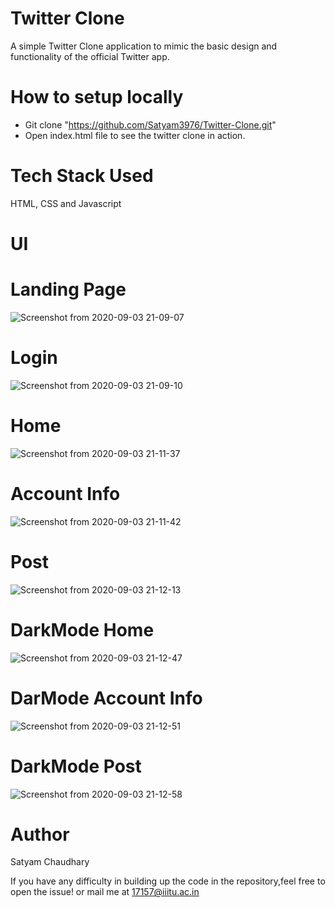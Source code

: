 # Twitter Clone
A simple Twitter Clone application to mimic the basic design and functionality of the official Twitter app.

# How to setup locally
- Git clone "https://github.com/Satyam3976/Twitter-Clone.git"
- Open index.html file to see the twitter clone in action.

# Tech Stack Used
HTML, CSS and Javascript

# UI

# Landing Page
![Screenshot from 2020-09-03 21-09-07](https://user-images.githubusercontent.com/25302027/92137267-94296780-ee2a-11ea-9182-622ca0edd669.png)

# Login
![Screenshot from 2020-09-03 21-09-10](https://user-images.githubusercontent.com/25302027/92137277-95f32b00-ee2a-11ea-8fc7-9cff9af49d4f.png)

# Home
![Screenshot from 2020-09-03 21-11-37](https://user-images.githubusercontent.com/25302027/92137282-97245800-ee2a-11ea-96f8-acaf10311ddc.png)

# Account Info
![Screenshot from 2020-09-03 21-11-42](https://user-images.githubusercontent.com/25302027/92137290-98ee1b80-ee2a-11ea-97f8-3c0e961054ba.png)

# Post
![Screenshot from 2020-09-03 21-12-13](https://user-images.githubusercontent.com/25302027/92137303-9b507580-ee2a-11ea-97cc-71449527b714.png)

# DarkMode Home
![Screenshot from 2020-09-03 21-12-47](https://user-images.githubusercontent.com/25302027/92137310-9c81a280-ee2a-11ea-9b98-ad7a6651cc57.png)

# DarMode Account Info
![Screenshot from 2020-09-03 21-12-51](https://user-images.githubusercontent.com/25302027/92137313-9db2cf80-ee2a-11ea-94f6-bcb1eef328bb.png)

# DarkMode Post
![Screenshot from 2020-09-03 21-12-58](https://user-images.githubusercontent.com/25302027/92137317-9ee3fc80-ee2a-11ea-8698-38ec809e1025.png)

# Author
Satyam Chaudhary

If you have any difficulty in building up the code in the repository,feel free to open the issue! or mail me at 17157@iiitu.ac.in
